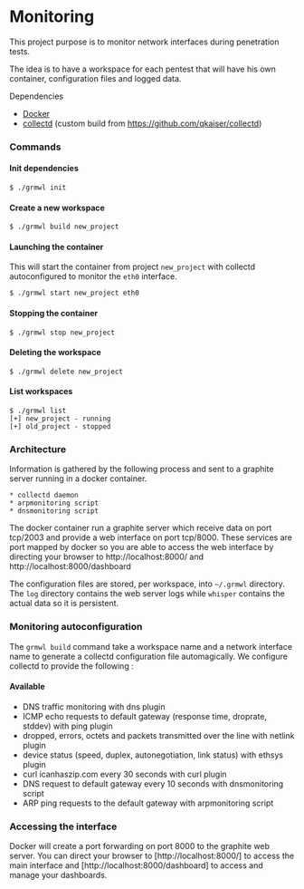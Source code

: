 Monitoring
========================

This project purpose is to monitor network interfaces during penetration tests. 

The idea is to have a workspace for each pentest that will have his own container, configuration files and logged data.

Dependencies

* [Docker](http://www.docker.io)
* [collectd](https://collectd.org) (custom build from https://github.com/qkaiser/collectd)


### Commands

#### Init dependencies 


```shell
$ ./grmwl init
```

#### Create a new workspace

```shell
$ ./grmwl build new_project
```

#### Launching the container

This will start the container from project `new_project` with collectd autoconfigured to monitor the `eth0` interface.

```shell
$ ./grmwl start new_project eth0
```

#### Stopping the container

```shell
$ ./grmwl stop new_project
```

#### Deleting the workspace

```shell
$ ./grmwl delete new_project
```

#### List workspaces

```shell
$ ./grmwl list
[+] new_project - running
[+] old_project - stopped
```

### Architecture

Information is gathered by the following process and sent to a graphite server running in a docker container.

	* collectd daemon 
	* arpmonitoring script
	* dnsmonitoring script

The docker container run a graphite server which receive data on port tcp/2003 and provide a web interface on port tcp/8000.
These services are port mapped by docker so you are able to access the web interface by directing your browser to http://localhost:8000/ and http://localhost:8000/dashboard

The configuration files are stored, per workspace, into `~/.grmwl` directory. The `log` directory contains the web server logs while `whisper` contains the actual data so it is persistent.


### Monitoring autoconfiguration

The `grmwl build` command take a workspace name and a network interface name to generate a collectd configuration file automagically. We configure collectd to provide the following : 

#### Available

* DNS traffic monitoring with dns plugin
* ICMP echo requests to default gateway (response time, droprate, stddev) with ping plugin
* dropped, errors, octets and packets transmitted over the line with netlink plugin
* device status (speed, duplex, autonegotiation, link status) with ethsys plugin
* curl icanhaszip.com every 30 seconds with curl plugin
* DNS request to default gateway every 10 seconds with dnsmonitoring script
* ARP ping requests to the default gateway with arpmonitoring script

### Accessing the interface

Docker will create a port forwarding on port 8000 to the graphite web server. You can direct your browser to [http://localhost:8000/] to access the main interface and [http://localhost:8000/dashboard] 
to access and manage your dashboards.

